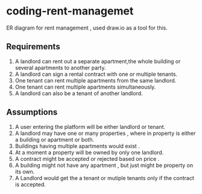 # coding-rent-managemet
ER diagram for rent management , used draw.io as a tool for this.

## Requirements
1. A landlord can rent out a separate apartment,the whole building or several apartments to another
party.
2. A landlord can sign a rental contract with one or multiple tenants.
3. One tenant can rent multiple apartments from the same landlord.
4. One tenant can rent multiple apartments simultaneously.
5. A landlord can also be a tenant of another landlord.

## Assumptions
1. A user entering the platform will be either landlord or tenant.
2. A landlord may have one or many properties , where in property is either a building or apartment or both.
3. Buildings having multiple apartments would exist .
4. At a moment a property will be owned by only one landlord.
5. A contract might be accepted or rejected based on price .
6. A building might not have any apartment , but just might be property on its own.
7. A Landlord would get the a tenant or mutiple tenants only if the contract is accepted.

 





